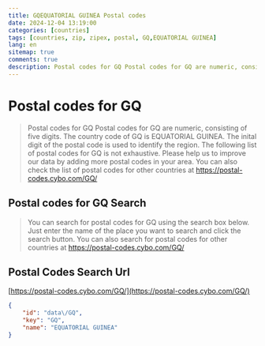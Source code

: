 ```yaml
---
title: GQEQUATORIAL GUINEA Postal codes 
date: 2024-12-04 13:19:00
categories: [countries]
tags: [countries, zip, zipex, postal, GQ,EQUATORIAL GUINEA]
lang: en
sitemap: true
comments: true
description: Postal codes for GQ Postal codes for GQ are numeric, consisting of five digits. The country code of GQ is EQUATORIAL GUINEA. The inital digit of the postal code is used to identify the region. The following list of postal codes for GQ is not exhaustive. Please help us to improve our data by adding more postal codes in your area. You can also check the list of postal codes for other countries at https://postal-codes.cybo.com/GQ/
---
```


# Postal codes for GQ
> Postal codes for GQ Postal codes for GQ are numeric, consisting of five digits. The country code of GQ is EQUATORIAL GUINEA. The inital digit of the postal code is used to identify the region. The following list of postal codes for GQ is not exhaustive. Please help us to improve our data by adding more postal codes in your area. You can also check the list of postal codes for other countries at https://postal-codes.cybo.com/GQ/

## Postal codes for GQ Search 
> You can search for postal codes for GQ using the search box below. Just enter the name of the place you want to search and click the search button. You can also search for postal codes for other countries at https://postal-codes.cybo.com/GQ/

## Postal Codes Search Url

[https://postal-codes.cybo.com/GQ/](https://postal-codes.cybo.com/GQ/)
```json
{
    "id": "data\/GQ",
    "key": "GQ",
    "name": "EQUATORIAL GUINEA"
}
```
